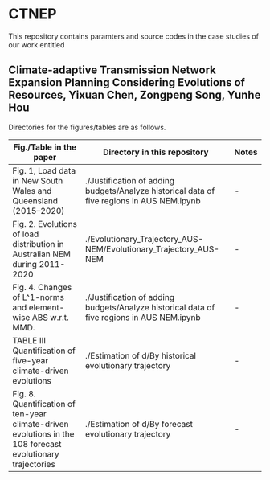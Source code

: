 # CTNEP

This repository contains paramters and source codes in the case studies of our work entitled 

## Climate-adaptive Transmission Network Expansion Planning Considering Evolutions of Resources, Yixuan Chen, Zongpeng Song, Yunhe Hou ##

Directories for the figures/tables are as follows.

| Fig./Table in the paper  | Directory in this repository  | Notes
| ------------- | ------------- |------------- |
| Fig. 1, Load data in New South Wales and Queensland (2015–2020) |  ./Justification of adding budgets/Analyze historical data of five regions in AUS NEM.ipynb |-  |
| Fig. 2. Evolutions of load distribution in Australian NEM during 2011-2020  | ./Evolutionary_Trajectory_AUS-NEM/Evolutionary_Trajectory_AUS-NEM   |-  |
| Fig. 4. Changes of L^1-norms and element-wise ABS w.r.t. MMD. |  ./Justification of adding budgets/Analyze historical data of five regions in AUS NEM.ipynb |-  |
| TABLE III Quantification of five-year climate-driven evolutions |   ./Estimation of d/By historical evolutionary trajectory |-  |
| Fig. 8. Quantification of ten-year climate-driven evolutions in the 108 forecast evolutionary trajectories |  ./Estimation of d/By forecast evolutionary trajectory |-  |

